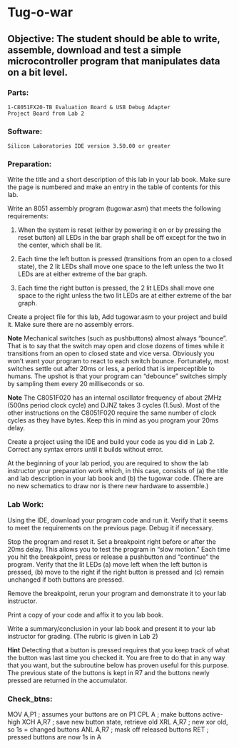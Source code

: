 Tug-o-war 
======================

Objective: The student should be able to write, assemble, download and test a 
simple microcontroller program that manipulates data on a bit level.
------------------------------------------------------------------------ 
 
### Parts: 
    1-C8051FX20-TB Evaluation Board & USB Debug Adapter 
    Project Board from Lab 2 
 
### Software:
    Silicon Laboratories IDE version 3.50.00 or greater 
 
### Preparation:  
Write the title and a short description of this lab in your lab book. 
Make sure the page is numbered and make an entry in the table of 
contents for this lab. 
 
Write an 8051 assembly program (tugowar.asm) that meets the 
following requirements: 
 
1. When the system is reset (either by powering it on or by pressing 
the reset button) all LEDs in the bar graph shall be off except for 
the two in the center, which shall be lit. 
 
2. Each time the left button is pressed (transitions from an open to 
a closed state), the 2 lit LEDs shall move one space to the left 
unless the two lit LEDs are at either extreme of the bar graph. 
 
3.  Each time the right button is pressed, the 2 lit LEDs shall move 
one space to the right unless the two lit LEDs are at either extreme 
of the bar graph. 
 
 Create a project file for this lab, Add tugowar.asm to your project 
and build it.  Make sure there are no assembly errors. 
 
__Note__ Mechanical switches (such as pushbuttons) almost always 
“bounce”. That is to say that the switch may open and close dozens 
of times while it transitions from an open to closed state and vice 
versa.  Obviously you won’t want your program to react to each 
switch bounce.  Fortunately, most switches settle out after 20ms or 
less, a period that is imperceptible to humans.  The upshot is that 
your program can “debounce” switches simply by sampling them 
every 20 milliseconds or so. 
 
__Note__ The C8051F020 has an internal oscillator frequency of 
about 2MHz (500ns period clock cycle) and DJNZ takes 3 cycles 
(1.5us).  Most of the other instructions on the C8051F020 require 
the same number of clock cycles as they have bytes.  Keep this in 
mind as you program your 20ms delay. 
 
Create a project using the IDE and build your code as you did in 
Lab 2. Correct any syntax errors until it builds without error. 
 
At the beginning of your lab period, you are required to show the 
lab instructor your preparation work which, in this case, consists of 
(a) the title and lab description in your lab book and (b) the tugowar 
code. (There are no new schematics to draw nor is there new 
hardware to assemble.) 
 
### Lab Work:
Using the IDE, download your program code and run it. Verify that it 
seems to meet the requirements on the previous page.  Debug it if 
necessary. 
 
Stop the program and reset it.  Set a breakpoint right before or after 
the 20ms delay. This allows you to test the program in “slow motion.” 
Each time you hit the breakpoint, press or release a pushbutton and 
“continue” the program. Verify that the lit LEDs (a) move left when the 
left button is pressed, (b) move to the right if the right button is 
pressed and (c) remain unchanged if both buttons are pressed. 
 
Remove the breakpoint, rerun your program and demonstrate it to 
your lab instructor. 
 
Print a copy of your code and affix it to you lab book. 
 
Write a summary/conclusion in your lab book and present it to your 
lab instructor for grading. (The rubric is given in Lab 2) 
 
__Hint__ Detecting that a button is pressed requires that you keep track 
of what the button was last time you checked it. You are free to do 
that in any way that you want, but the subroutine below has proven 
useful for this purpose. The previous state of the buttons is kept in R7 
and the buttons newly pressed are returned in the accumulator. 
 
### Check_btns:  

 MOV A,P1 ; assumes your buttons are on P1 
 CPL A ; make buttons active-high 
 XCH A,R7 ; save new button state, retrieve old 
 XRL A,R7 ; new xor old, so 1s = changed buttons 
 ANL A,R7 ; mask off released buttons 
 RET  ; pressed buttons are now 1s in A 